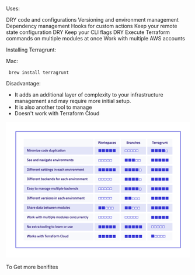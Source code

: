 Uses:

DRY code and configurations
Versioning and environment management
Dependency management
Hooks for custom actions
Keep your remote state configuration DRY
Keep your CLI flags DRY
Execute Terraform commands on multiple modules at once
Work with multiple AWS accounts


Installing Terragrunt:

Mac:
```
 brew install terragrunt
```

Disadvantage:

- It adds an additional layer of complexity to your infrastructure management and may require more initial setup.
- It is also another tool to manage
- Doesn't work with Terraform Cloud


![Alt text](image.png)


To Get more benifites